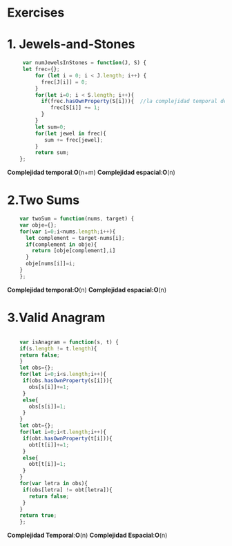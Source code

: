 # Exercises

# 1. Jewels-and-Stones
```javascript
     var numJewelsInStones = function(J, S) {
     let frec={};
         for (let i = 0; i < J.length; i++) {
           frec[J[i]] = 0;
         }
         for(let i=0; i < S.length; i++){
           if(frec.hasOwnProperty(S[i])){  //la complejidad temporal de esta función es O(1)
              frec[S[i]] += 1;
           }
         }
         let sum=0;
         for(let jewel in frec){
            sum += frec[jewel];
         }
         return sum;
    };
```
    


**Complejidad temporal**:**O**(n+m)
**Complejidad espacial**:**O**(n)


# 2.Two Sums

```javascript
    var twoSum = function(nums, target) {
    var obje={};
    for(var i=0;i<nums.length;i++){
      let complement = target-nums[i];  
      if(complement in obje){        
        return [obje[complement],i]
      }
      obje[nums[i]]=i;
    }
    };
```
**Complejidad temporal:O**(n)
**Complejidad espacial:O**(n)

# 3.Valid Anagram
```javascript

    var isAnagram = function(s, t) {
    if(s.length != t.length){
    return false;
    }
    let obs={};
    for(let i=0;i<s.length;i++){
     if(obs.hasOwnProperty(s[i])){
       obs[s[i]]+=1;
     }
     else{
       obs[s[i]]=1;
     }
    }
    let obt={};
    for(let i=0;i<t.length;i++){
     if(obt.hasOwnProperty(t[i])){
       obt[t[i]]+=1;
     }
     else{
       obt[t[i]]=1;
     }
    }
    for(var letra in obs){
     if(obs[letra] != obt[letra]){
       return false;
     }
    }
    return true;
    };
```
**Complejidad Temporal**:**O**(n)
**Complejidad Espacial**:**O**(n)


